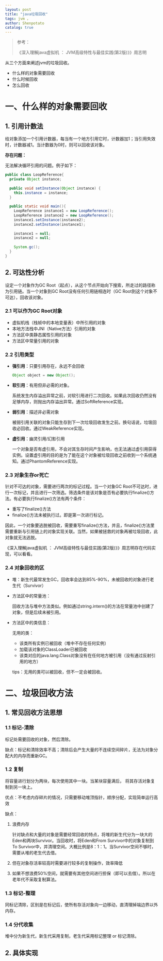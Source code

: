 ```yaml
---
layout: post
title: "java垃圾回收"
tags: jvm ，
author: Shenpotato
catalog: true
---
```




> 参考：
>
> 《深入理解java虚拟机 ： JVM高级特性与最佳实践(第2版)》》周志明



从三个方面来阐述jvm的垃圾回收。

- 什么样的对象需要回收
- 什么时候回收
- 怎么回收



# 一、什么样的对象需要回收



## 1. 引用计数法

给对象添加一个引用计数器，每当有一个地方引用它时，计数器加1；当引用失效时，计数器减1。当计数器为0时，则可以回收该对象。

**存在问题：**

无法解决循环引用的问题。例子如下：

```java
public class LoopReference{
  private Object instance;
  
  public void setInstance(Object instance) {
    this.instance = instance;
  }
  
  public static void main(){
    LoopReference instance1 = new LoopReference();
    LoopReference instance2 = new LoopReference();
    instance1.setInstance(instance2);
    instance2.setInstance(instance1);
    
    instance1 = null;
    instance2 = null;
    
    System.gc();
  }
}
```



## 2. 可达性分析

设定一个对象作为GC Root（起点），从这个节点开始向下搜索，所走过的路径称为引用链。当一个对象到GC Root没有任何引用链相连时（GC Root到这个对象不可达），回收该对象。



### 2.1 可以作为GC Root对象

- 虚拟机栈（栈帧中的本地变量表）中所引用的对象
- 本地方法栈中JNI（Native方法）引用的对象
- 方法区中类静态属性引用的对象
- 方法区中常量引用的对象



### 2.2 引用类型

- **强引用**：只要引用存在，永远不会回收

  ```java
  Object object = new Object();
  ```

- **软引用**：有用但非必需的对象。

  系统发生内存溢出异常之前，对软引用进行二次回收。如果此次回收仍然没有足够内存，则抛出内存溢出异常。通过SoftReference实现。

- **弱引用**：描述非必需对象

  被弱引用关联的对象只能生存到下一次垃圾回收发生之前。换句话说，垃圾回收必回收。通过WeakReference实现。

- **虚引用**：幽灵引用/幻影引用

  一个对象是否有虚引用，不会对其生存时间产生影响，也无法通过虚引用获得实例。设置虚引用的目的是为了能在这个对象被垃圾回收之前收到一个系统通知。通过PhantomReference实现。



### 2.3 对象生存or死亡

针对不可达的对象，需要进行两次的标记过程。当一个对象GC Root不可达时，进行一次标记，并且进行一次筛选。筛选条件是该对象是否有必要执行finalize()方法。有必要执行finalize()方法有两个条件：

- 重写了finalize()方法
- finalize()方法未被执行过。即是第一次进行标记。

因此，一个对象要逃脱被回收，需要重写finalize()方法，并且，finalize()方法里需要重新与引用链上的对象实现关联。当然，如果被拯救的对象再被垃圾回收，此对象就无法逃脱。

《深入理解java虚拟机 ： JVM高级特性与最佳实践(第2版)》》周志明存在代码实现，可以看看。



### 2.4 对象回收的区

- 堆：新生代最常发生GC，回收率会达到85%-90%，未被回收的对象进行老生代（Survivor）

- 方法区中的常量池：

  回收方法与堆中方法类似。例如通过string.intern()的方法在常量池中创建了对象，但是后续未被引用。

- 方法区中的类信息：

  无用的类：

  - 该类所有实例已被回收（堆中不存在任何实例）
  - 加载该对象的ClassLoader已被回收
  - 该类对应的java.lang.Class对象没有在任何地方被引用（没有通过反射引用的地方）

  tips：无用的类可以被回收，但不一定会被回收。



# 二、垃圾回收方法



## 1. 常见回收方法思想

### 1.1 标记-清除

标记处需要回收的对象，然后清除。

缺点：标记和清除效率不高；清除后会产生大量的不连续空间碎片，无法为对象分配大的内存而重新GC。



### 1.2 复制

将容量进行划分为两块，每次使用其中一块。当某块容量满后， 将其存活对象复制到另一块上。

优点：不考虑内存碎片的情况，只需要移动堆顶指针，顺序分配，实现简单运行高效

缺点：

1. 浪费内存

   针对缺点和大量的对象是需要经常回收的特点，将堆的新生代分为一块大的Eden和两块Survivor。当回收时，将Eden和From Survivor中的对象复制到To Survivor中，并清理空间。大概比例是8：1：1。当Survivor空间不够时，需要从堆的老生代去借。

2. 但在对象存活率较高时需要进行较多的复制操作，效率降低
3. 如果不想浪费50%空间，就需要有其他空间进行担保（即可以去借）。所以在老年代不采取复制算法。



### 1.3 标记-整理

同标记清除，区别是在标记后，使所有存活对象向一边移动，直清理掉端边界以外内存。



### 1.4 分代收集

堆中分为新生代，新生代采用复制，老生代采用标记整理 or 标记清除。



## 2. 具体实现

